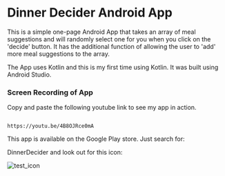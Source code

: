 # Dinner Decider Android App

This is a simple one-page Android App that takes an array of meal suggestions and will randomly select one for you when you click on the 'decide' button. It has the additional function of allowing the user to 'add' more meal suggestions to the array. 

The App uses Kotlin and this is my first time using Kotlin. It was built using Android Studio.


### Screen Recording of App

Copy and paste the following youtube link to see my app in action.

```

https://youtu.be/4B8OJRce0mA

```

This app is available on the Google Play store. Just search for:

DinnerDecider and look out for this icon: 

![test_icon](dinner_dec.png) 
